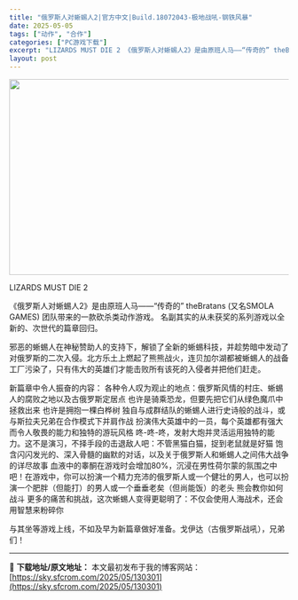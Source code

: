 ```yaml
---
title: "俄罗斯人对蜥蜴人2|官方中文|Build.18072043-极地战吼-钢铁风暴"
date: 2025-05-05
tags: ["动作", "合作"]
categories: ["PC游戏下载"]
excerpt: "LIZARDS MUST DIE 2 《俄罗斯人对蜥蜴人2》是由原班人马——“传奇的” theBratans (又名SMOLA GAMES) 团队带来的一款砍杀类动作游戏。 名副其实的从未获奖的系列游戏以全新的、次世代的篇章回归。 邪恶的蜥蜴人在神秘赞助人的支持下，解锁了全新的蜥蜴科技，并趁势暗中发&hellip;"
layout: post
---
```


<img class="aligncenter size-full wp-image-130302" src="https://sky.sfcrom.com/wp-content/uploads/2025/05/2025050504202329.webp" alt="" width="616" height="353" />

LIZARDS MUST DIE 2

《俄罗斯人对蜥蜴人2》是由原班人马——“传奇的” theBratans (又名SMOLA GAMES) 团队带来的一款砍杀类动作游戏。
名副其实的从未获奖的系列游戏以全新的、次世代的篇章回归。

邪恶的蜥蜴人在神秘赞助人的支持下，解锁了全新的蜥蜴科技，并趁势暗中发动了对俄罗斯的二次入侵。北方乐土上燃起了熊熊战火，连贝加尔湖都被蜥蜴人的战备工厂污染了，只有伟大的英雄们才能击败所有该死的入侵者并把他们赶走。

新篇章中令人振奋的内容：
各种令人叹为观止的地点：俄罗斯风情的村庄、蜥蜴人的腐败之地以及古俄罗斯定居点
也许是骑乘恐龙，但要先把它们从绿色魔爪中拯救出来
也许是拥抱一棵白桦树
独自与成群结队的蜥蜴人进行史诗般的战斗，或与斯拉夫兄弟在合作模式下并肩作战
扮演伟大英雄中的一员，每个英雄都有强大而令人敬畏的能力和独特的游玩风格
咚-咚-咚，发射大炮并灵活运用独特的能力。这不是演习，不择手段的击退敌人吧：不管黑猫白猫，捉到老鼠就是好猫
饱含闪闪发光的、深入骨髓的幽默的对话，以及关于俄罗斯人和蜥蜴人之间伟大战争的详尽故事
血液中的睾酮在游戏时会增加80%，沉浸在男性荷尔蒙的氛围之中吧！在游戏中，你可以扮演一个精力充沛的俄罗斯人或一个健壮的男人，也可以扮演一个肥胖（但能打）的男人或一个垂垂老矣（但尚能饭）的老头
熊会教你如何战斗
更多的痛苦和挑战，这次蜥蜴人变得更聪明了：不仅会使用人海战术，还会用智慧来粉碎你

与其坐等游戏上线，不如及早为新篇章做好准备。戈伊达（古俄罗斯战吼），兄弟们！

---
📖 **下载地址/原文地址：** 本文最初发布于我的博客网站：[https://sky.sfcrom.com/2025/05/130301](https://sky.sfcrom.com/2025/05/130301)
